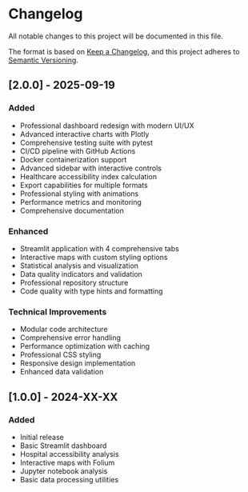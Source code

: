 # Changelog

All notable changes to this project will be documented in this file.

The format is based on [Keep a Changelog](https://keepachangelog.com/en/1.0.0/),
and this project adheres to [Semantic Versioning](https://semver.org/spec/v2.0.0.html).

## [2.0.0] - 2025-09-19

### Added
- Professional dashboard redesign with modern UI/UX
- Advanced interactive charts with Plotly
- Comprehensive testing suite with pytest
- CI/CD pipeline with GitHub Actions
- Docker containerization support
- Advanced sidebar with interactive controls
- Healthcare accessibility index calculation
- Export capabilities for multiple formats
- Professional styling with animations
- Performance metrics and monitoring
- Comprehensive documentation

### Enhanced
- Streamlit application with 4 comprehensive tabs
- Interactive maps with custom styling options
- Statistical analysis and visualization
- Data quality indicators and validation
- Professional repository structure
- Code quality with type hints and formatting

### Technical Improvements
- Modular code architecture
- Comprehensive error handling
- Performance optimization with caching
- Professional CSS styling
- Responsive design implementation
- Enhanced data validation

## [1.0.0] - 2024-XX-XX

### Added
- Initial release
- Basic Streamlit dashboard
- Hospital accessibility analysis
- Interactive maps with Folium
- Jupyter notebook analysis
- Basic data processing utilities